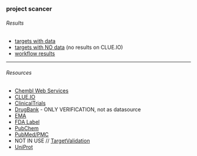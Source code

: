 ### project scancer

###### Results

* [targets with data](https://cycle20.github.io/scancer/index.target.with.data.html)
* [targets with NO data](https://cycle20.github.io/scancer/index.target.no_data.html) (no results on CLUE.IO)
* [workflow results](https://github.com/cycle20/scancer/actions/workflows/clue.yml)

----

###### Resources

- [Chembl Web Services](https://chembl.gitbook.io/chembl-interface-documentation/web-services)
- [CLUE.IO](https://clue.io/repurposing-app)
- [ClinicalTrials](https://clinicaltrials.gov/)
- [DrugBank](https://www.drugbank.ca/) - ONLY VERIFICATION, not as datasource
- [EMA](https://www.ema.europa.eu/)
- [FDA Label](https://nctr-crs.fda.gov/fdalabel/ui/search)
- [PubChem](https://pubchem.ncbi.nlm.nih.gov/)
- [PubMed/PMC](https://pubmed.ncbi.nlm.nih.gov/)
- NOT IN USE // [TargetValidation](https://www.targetvalidation.org/)
- [UniProt](https://www.uniprot.org/)
